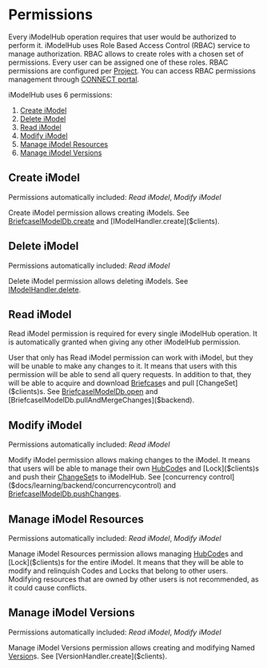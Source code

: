 # Permissions

Every iModelHub operation requires that user would be authorized to perform it. iModelHub uses Role Based Access Control (RBAC) service to manage authorization. RBAC allows to create roles with a chosen set of permissions. Every user can be assigned one of these roles. RBAC permissions are configured per [Project]($clients). You can access RBAC permissions management through [CONNECT portal](https://connect.bentley.com).

iModelHub uses 6 permissions:

1. [Create iModel](#create-imodel)
2. [Delete iModel](#delete-imodel)
3. [Read iModel](#read-imodel)
4. [Modify iModel](#modify-imodel)
5. [Manage iModel Resources](#manage-imodel-resources)
6. [Manage iModel Versions](#manage-imodel-resources)

## Create iModel

Permissions automatically included: _Read iModel_, _Modify iModel_

Create iModel permission allows creating iModels. See [BriefcaseIModelDb.create]($backend) and [IModelHandler.create]($clients).

## Delete iModel

Permissions automatically included: _Read iModel_

Delete iModel permission allows deleting iModels. See [IModelHandler.delete]($clients).

## Read iModel

Read iModel permission is required for every single iModelHub operation. It is automatically granted when giving any other iModelHub permission.

User that only has Read iModel permission can work with iModel, but they will be unable to make any changes to it. It means that users with this permission will be able to send all query requests. In addition to that, they will be able to acquire and download [Briefcase]($clients)s and pull [ChangeSet]($clients)s. See [BriefcaseIModelDb.open]($backend) and [BriefcaseIModelDb.pullAndMergeChanges]($backend).

## Modify iModel

Permissions automatically included: _Read iModel_

Modify iModel permission allows making changes to the iModel. It means that users will be able to manage their own [HubCode]($clients)s and [Lock]($clients)s and push their [ChangeSet]($clients)s to iModelHub. See [concurrency control]($docs/learning/backend/concurrencycontrol) and [BriefcaseIModelDb.pushChanges]($backend).

## Manage iModel Resources

Permissions automatically included: _Read iModel_, _Modify iModel_

Manage iModel Resources permission allows managing [HubCode]($clients)s and [Lock]($clients)s for the entire iModel. It means that they will be able to modify and relinquish Codes and Locks that belong to other users. Modifying resources that are owned by other users is not recommended, as it could cause conflicts.

## Manage iModel Versions

Permissions automatically included: _Read iModel_, _Modify iModel_

Manage iModel Versions permission allows creating and modifying Named [Version]($clients)s. See [VersionHandler.create]($clients).
